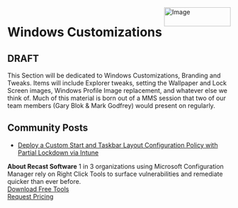 <img style="float: right;" src="https://docs.recastsoftware.com/media/Recast-Logo-Dark_Horizontal_nav.png"  alt="Image" height="43" width="150">

# Windows Customizations

## **DRAFT**

This Section will be dedicated to Windows Customizations, Branding and Tweaks. Items will include Explorer tweaks, setting the Wallpaper and Lock Screen images, Windows Profile Image replacement, and whatever else we think of.  Much of this material is born out of a MMS session that two of our team members (Gary Blok & Mark Godfrey) would present on regularly.

## Community Posts

- [Deploy a Custom Start and Taskbar Layout Configuration Policy with Partial Lockdown via Intune](https://nathanblasac.com/deploy-a-custom-start-layout-configuration-policy-via-intune-windows-10-1809-a4ed72875c08)

**About Recast Software**
1 in 3 organizations using Microsoft Configuration Manager rely on Right Click Tools to surface vulnerabilities and remediate quicker than ever before.  
[Download Free Tools](https://www.recastsoftware.com/?utm_source=cmdocs&utm_medium=referral&utm_campaign=cmdocs#formarea)  
[Request Pricing](https://www.recastsoftware.com/pricing?utm_source=cmdocs&utm_medium=referral&utm_campaign=cmdocs)

